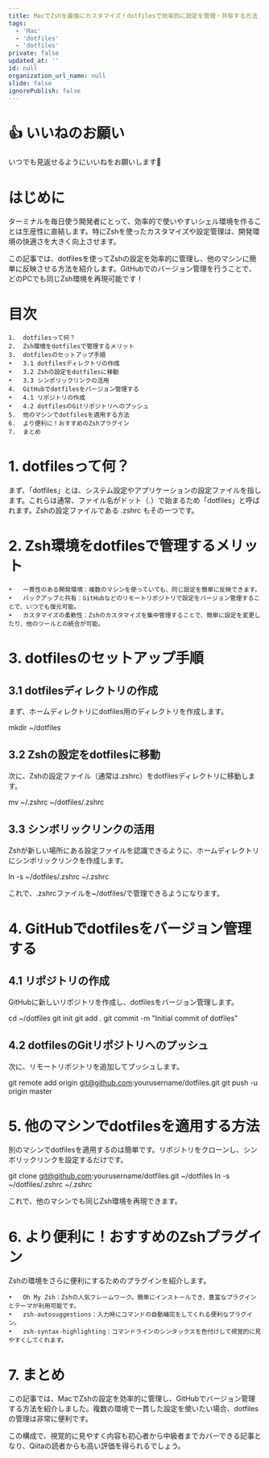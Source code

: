 ```yaml
---
title: MacでZshを最強にカスタマイズ！dotfilesで効率的に設定を管理・共有する方法
tags:
  - 'Mac'
  - 'dotfiles'
  - 'dotfiles'
private: false
updated_at: ''
id: null
organization_url_name: null
slide: false
ignorePublish: false
---
```

# 👍️ いいねのお願い
いつでも見返せるようにいいねをお願いします🙇

# はじめに

ターミナルを毎日使う開発者にとって、効率的で使いやすいシェル環境を作ることは生産性に直結します。特にZshを使ったカスタマイズや設定管理は、開発環境の快適さを大きく向上させます。

この記事では、dotfilesを使ってZshの設定を効率的に管理し、他のマシンに簡単に反映させる方法を紹介します。GitHubでのバージョン管理を行うことで、どのPCでも同じZsh環境を再現可能です！

# 目次

	1.	dotfilesって何？
	2.	Zsh環境をdotfilesで管理するメリット
	3.	dotfilesのセットアップ手順
	•	3.1 dotfilesディレクトリの作成
	•	3.2 Zshの設定をdotfilesに移動
	•	3.3 シンボリックリンクの活用
	4.	GitHubでdotfilesをバージョン管理する
	•	4.1 リポジトリの作成
	•	4.2 dotfilesのGitリポジトリへのプッシュ
	5.	他のマシンでdotfilesを適用する方法
	6.	より便利に！おすすめのZshプラグイン
	7.	まとめ

# 1. dotfilesって何？

まず、「dotfiles」とは、システム設定やアプリケーションの設定ファイルを指します。これらは通常、ファイル名がドット（.）で始まるため「dotfiles」と呼ばれます。Zshの設定ファイルである .zshrc もその一つです。

# 2. Zsh環境をdotfilesで管理するメリット

	•	一貫性のある開発環境：複数のマシンを使っていても、同じ設定を簡単に反映できます。
	•	バックアップと共有：GitHubなどのリモートリポジトリで設定をバージョン管理することで、いつでも復元可能。
	•	カスタマイズの柔軟性：Zshのカスタマイズを集中管理することで、簡単に設定を変更したり、他のツールとの統合が可能。

# 3. dotfilesのセットアップ手順

## 3.1 dotfilesディレクトリの作成

まず、ホームディレクトリにdotfiles用のディレクトリを作成します。

mkdir ~/dotfiles

## 3.2 Zshの設定をdotfilesに移動

次に、Zshの設定ファイル（通常は.zshrc）をdotfilesディレクトリに移動します。

mv ~/.zshrc ~/dotfiles/.zshrc

## 3.3 シンボリックリンクの活用

Zshが新しい場所にある設定ファイルを認識できるように、ホームディレクトリにシンボリックリンクを作成します。

ln -s ~/dotfiles/.zshrc ~/.zshrc

これで、.zshrcファイルを~/dotfiles/で管理できるようになります。

# 4. GitHubでdotfilesをバージョン管理する

## 4.1 リポジトリの作成

GitHubに新しいリポジトリを作成し、dotfilesをバージョン管理します。

cd ~/dotfiles
git init
git add .
git commit -m "Initial commit of dotfiles"

## 4.2 dotfilesのGitリポジトリへのプッシュ

次に、リモートリポジトリを追加してプッシュします。

git remote add origin git@github.com:yourusername/dotfiles.git
git push -u origin master

# 5. 他のマシンでdotfilesを適用する方法

別のマシンでdotfilesを適用するのは簡単です。リポジトリをクローンし、シンボリックリンクを設定するだけです。

git clone git@github.com:yourusername/dotfiles.git ~/dotfiles
ln -s ~/dotfiles/.zshrc ~/.zshrc

これで、他のマシンでも同じZsh環境を再現できます。

# 6. より便利に！おすすめのZshプラグイン

Zshの環境をさらに便利にするためのプラグインを紹介します。

	•	Oh My Zsh：Zshの人気フレームワーク。簡単にインストールでき、豊富なプラグインとテーマが利用可能です。
	•	zsh-autosuggestions：入力時にコマンドの自動補完をしてくれる便利なプラグイン。
	•	zsh-syntax-highlighting：コマンドラインのシンタックスを色付けして視覚的に見やすくしてくれます。

# 7. まとめ

この記事では、MacでZshの設定を効率的に管理し、GitHubでバージョン管理する方法を紹介しました。複数の環境で一貫した設定を使いたい場合、dotfilesの管理は非常に便利です。

この構成で、視覚的に見やすく内容も初心者から中級者までカバーできる記事となり、Qiitaの読者からも高い評価を得られるでしょう。